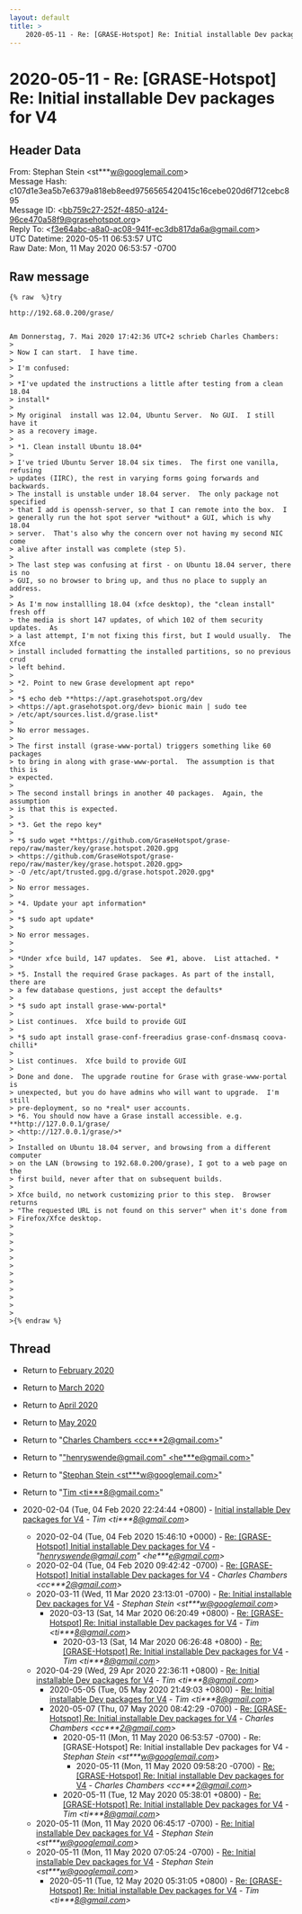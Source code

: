 ```yaml
---
layout: default
title: >
    2020-05-11 - Re: [GRASE-Hotspot] Re: Initial installable Dev packages for V4
---
```


# 2020-05-11 - Re: [GRASE-Hotspot] Re: Initial installable Dev packages for V4

## Header Data

From: Stephan Stein \<st***w@googlemail.com\><br>
Message Hash: c107d1e3ea5b7e6379a818eb8eed9756565420415c16cebe020d6f712cebc895<br>
Message ID: \<bb759c27-252f-4850-a124-96ce470a58f9@grasehotspot.org\><br>
Reply To: \<f3e64abc-a8a0-ac08-941f-ec3db817da6a@gmail.com\><br>
UTC Datetime: 2020-05-11 06:53:57 UTC<br>
Raw Date: Mon, 11 May 2020 06:53:57 -0700<br>

## Raw message

```
{% raw  %}try 

http://192.68.0.200/grase/


Am Donnerstag, 7. Mai 2020 17:42:36 UTC+2 schrieb Charles Chambers:
>
> Now I can start.  I have time. 
>
> I'm confused:
>
> *I've updated the instructions a little after testing from a clean 18.04 
> install*
>
> My original  install was 12.04, Ubuntu Server.  No GUI.  I still have it 
> as a recovery image.
>
> *1. Clean install Ubuntu 18.04*
>
> I've tried Ubuntu Server 18.04 six times.  The first one vanilla, refusing 
> updates (IIRC), the rest in varying forms going forwards and backwards.  
> The install is unstable under 18.04 server.  The only package not specified 
> that I add is openssh-server, so that I can remote into the box.  I 
> generally run the hot spot server *without* a GUI, which is why 18.04 
> server.  That's also why the concern over not having my second NIC come 
> alive after install was complete (step 5).
>
> The last step was confusing at first - on Ubuntu 18.04 server, there is no 
> GUI, so no browser to bring up, and thus no place to supply an address.
>
> As I'm now installling 18.04 (xfce desktop), the "clean install" fresh off 
> the media is short 147 updates, of which 102 of them security updates.  As 
> a last attempt, I'm not fixing this first, but I would usually.  The Xfce 
> install included formatting the installed partitions, so no previous crud 
> left behind.
>
> *2. Point to new Grase development apt repo*
>
> *$ echo deb **https://apt.grasehotspot.org/dev 
> <https://apt.grasehotspot.org/dev> bionic main | sudo tee 
> /etc/apt/sources.list.d/grase.list*
>
> No error messages.
>
> The first install (grase-www-portal) triggers something like 60 packages 
> to bring in along with grase-www-portal.  The assumption is that this is 
> expected.
>
> The second install brings in another 40 packages.  Again, the assumption 
> is that this is expected.
>
> *3. Get the repo key*
>
> *$ sudo wget **https://github.com/GraseHotspot/grase-repo/raw/master/key/grase.hotspot.2020.gpg 
> <https://github.com/GraseHotspot/grase-repo/raw/master/key/grase.hotspot.2020.gpg> 
> -O /etc/apt/trusted.gpg.d/grase.hotspot.2020.gpg*
>
> No error messages.
>
> *4. Update your apt information*
>
> *$ sudo apt update*
>
> No error messages.
>
>
> *Under xfce build, 147 updates.  See #1, above.  List attached. *
>
> *5. Install the required Grase packages. As part of the install, there are 
> a few database questions, just accept the defaults*
>
> *$ sudo apt install grase-www-portal*
>
> List continues.  Xfce build to provide GUI
>
> *$ sudo apt install grase-conf-freeradius grase-conf-dnsmasq coova-chilli*
>
> List continues.  Xfce build to provide GUI
>
> Done and done.  The upgrade routine for Grase with grase-www-portal is 
> unexpected, but you do have admins who will want to upgrade.  I'm still 
> pre-deployment, so no *real* user accounts.  
> *6. You should now have a Grase install accessible. e.g. **http://127.0.0.1/grase/ 
> <http://127.0.0.1/grase/>*
>
> Installed on Ubuntu 18.04 server, and browsing from a different computer 
> on the LAN (browsing to 192.68.0.200/grase), I got to a web page on the 
> first build, never after that on subsequent builds.
>
> Xfce build, no network customizing prior to this step.  Browser returns 
> "The requested URL is not found on this server" when it's done from 
> Firefox/Xfce desktop.
>
>
>
>
>
>
>
>
>
>
>
>
>{% endraw %}
```

## Thread

+ Return to [February 2020](/archive/2020/02)
+ Return to [March 2020](/archive/2020/03)
+ Return to [April 2020](/archive/2020/04)
+ Return to [May 2020](/archive/2020/05)

+ Return to "[Charles Chambers <cc***2<span>@</span>gmail.com>](/authors/cc___2_at_gmail_com)"
+ Return to "["henryswende@gmail.com" <he***e<span>@</span>gmail.com>](/authors/he___e_at_gmail_com)"
+ Return to "[Stephan Stein <st***w<span>@</span>googlemail.com>](/authors/st___w_at_googlemail_com)"
+ Return to "[Tim <ti***8<span>@</span>gmail.com>](/authors/ti___8_at_gmail_com)"

+ 2020-02-04 (Tue, 04 Feb 2020 22:24:44 +0800) - [Initial installable Dev packages for V4](/archive/2020/02/dafb75b2cbb11c193bf1c1a6f279e5e8c2ff301e437db8acb1021013fb331bfd) - _Tim \<ti***8@gmail.com\>_
  + 2020-02-04 (Tue, 04 Feb 2020 15:46:10 +0000) - [Re: [GRASE-Hotspot] Initial installable Dev packages for V4](/archive/2020/02/1ca7fcb4e7d8d9fa51002f4d03cef9e8acd30218517b4b48c817556fda7513e1) - _"henryswende@gmail.com" \<he***e@gmail.com\>_
  + 2020-02-04 (Tue, 04 Feb 2020 09:42:42 -0700) - [Re: [GRASE-Hotspot] Initial installable Dev packages for V4](/archive/2020/02/cc87b8689c19b8d9bb03a106c44e279711f45cc187e01a48cee864c842f01365) - _Charles Chambers \<cc***2@gmail.com\>_
  + 2020-03-11 (Wed, 11 Mar 2020 23:13:01 -0700) - [Re: Initial installable Dev packages for V4](/archive/2020/03/dcfe48513645e50c04ac1a57863199055c24cabd7ea6de31efb02e95b0f67627) - _Stephan Stein \<st***w@googlemail.com\>_
    + 2020-03-13 (Sat, 14 Mar 2020 06:20:49 +0800) - [Re: [GRASE-Hotspot] Re: Initial installable Dev packages for V4](/archive/2020/03/1fc3234aa7c33f141ca914d5b2057f06f12abb01a68f0cc00371633a2c9cf82b) - _Tim \<ti***8@gmail.com\>_
      + 2020-03-13 (Sat, 14 Mar 2020 06:26:48 +0800) - [Re: [GRASE-Hotspot] Re: Initial installable Dev packages for V4](/archive/2020/03/3518df47e27b4e583ccda469d9bcb22311944e0319b485ba629054d31e3bc14e) - _Tim \<ti***8@gmail.com\>_
  + 2020-04-29 (Wed, 29 Apr 2020 22:36:11 +0800) - [Re: Initial installable Dev packages for V4](/archive/2020/04/716dbb077e0c01cacacc1ca6fa7a6f72882fb3f304dd16dca4c8c2894ab95132) - _Tim \<ti***8@gmail.com\>_
    + 2020-05-05 (Tue, 05 May 2020 21:49:03 +0800) - [Re: Initial installable Dev packages for V4](/archive/2020/05/c93acfd5178d64447975f5b0be6ccde2d392f11f8352ec7ded3f4d286e44fca4) - _Tim \<ti***8@gmail.com\>_
    + 2020-05-07 (Thu, 07 May 2020 08:42:29 -0700) - [Re: [GRASE-Hotspot] Re: Initial installable Dev packages for V4](/archive/2020/05/0db91264e6097c2095d28746e701e881f3a39fe8e4b384cb08e480908c5a9da0) - _Charles Chambers \<cc***2@gmail.com\>_
      + 2020-05-11 (Mon, 11 May 2020 06:53:57 -0700) - Re: [GRASE-Hotspot] Re: Initial installable Dev packages for V4 - _Stephan Stein \<st***w@googlemail.com\>_
        + 2020-05-11 (Mon, 11 May 2020 09:58:20 -0700) - [Re: [GRASE-Hotspot] Re: Initial installable Dev packages for V4](/archive/2020/05/bb7cff84e3923081897d48563ea515ed8277936f60cabad932e8a4b390ad3742) - _Charles Chambers \<cc***2@gmail.com\>_
      + 2020-05-11 (Tue, 12 May 2020 05:38:01 +0800) - [Re: [GRASE-Hotspot] Re: Initial installable Dev packages for V4](/archive/2020/05/a9e02c7ac30efffd6ad1d8ecd40c9ca497a66db5d70292a9087cec3b9af97748) - _Tim \<ti***8@gmail.com\>_
  + 2020-05-11 (Mon, 11 May 2020 06:45:17 -0700) - [Re: Initial installable Dev packages for V4](/archive/2020/05/78a8943380abad1e77f3d6ec2ce790db61da21f131c57f5d35440c5734637290) - _Stephan Stein \<st***w@googlemail.com\>_
  + 2020-05-11 (Mon, 11 May 2020 07:05:24 -0700) - [Re: Initial installable Dev packages for V4](/archive/2020/05/75db4d7951c4dc3653ae04f1d81a75f82195237609be0de0b604d3256afe14ef) - _Stephan Stein \<st***w@googlemail.com\>_
    + 2020-05-11 (Tue, 12 May 2020 05:31:05 +0800) - [Re: [GRASE-Hotspot] Re: Initial installable Dev packages for V4](/archive/2020/05/7560425da1802dfa4d8bdd07c0865b3e12313cc789e5ffc8cf9810d79f4f159c) - _Tim \<ti***8@gmail.com\>_

